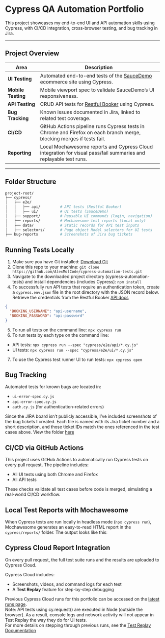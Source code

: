 # Cypress QA Automation Portfolio

This project showcases my end-to-end UI and API automation skills using Cypress, with CI/CD integration, cross-browser testing, and bug tracking in Jira.

---

## Project Overview  

| Area | Description |
|------|-------------|
| **UI Testing** | Automated end-to-end tests of the [SauceDemo](https://www.saucedemo.com/) ecommerce site using Cypress. |
| **Mobile Testing** | Mobile viewport spec to validate SauceDemo’s UI responsiveness. |
| **API Testing** | CRUD API tests for [Restful Booker](https://restful-booker.herokuapp.com/apidoc) using Cypress. |
| **Bug Tracking** | Known issues documented in Jira, linked to related test coverage. |
| **CI/CD** | GitHub Actions pipeline runs Cypress tests in Chrome and Firefox on each branch merge, blocking merges if tests fail. |
| **Reporting** | Local Mochawesome reports and Cypress Cloud integration for visual pass/fail summaries and replayable test runs. |

---

## Folder Structure

```bash
project-root/
├── cypress/
│   ├── e2e/
│   │   ├── api/         # API tests (Restful Booker)
│   │   ├── ui/          # UI tests (SauceDemo)
│   ├── support/         # Reusable UI commands (login, navigation)
│   ├── reports/         # Mochawesome test reports (local only)
│   ├── data/            # Static records for API test inputs
│   ├── selectors/       # Page object Model selectors for UI tests
├── bug-reports          # Screenshots of Jira bug tickets
```
## Running Tests Locally
1. Make sure you have Git installed: [Download Git](https://git-scm.com/downloads)
2. Clone this repo to your machine: `git clone https://github.com/AlexMolCode/cypress-automation-tests.git`
3. Navigate to the downloaded project directory (cypress-automation-tests) and install dependencies (includes Cypress): `npm install`
4. To successfully run API tests that require an authentication token, create a `cypress.env.json` file in the root directory with the JSON record below.
   Retrieve the credentials from the Restful Booker [API docs](https://restful-booker.herokuapp.com/apidoc/index.html#api-Auth-CreateToken)
```json
{
  "BOOKING_USERNAME": "api-username",
  "BOOKING_PASSWORD": "api-password"
}
```
5. To run all tests on the command line: `npx cypress run`
6. To run tests by each type on the command line:
- API tests: `npx cypress run --spec "cypress/e2e/api/*.cy.js"`
- UI tests: `npx cypress run --spec "cypress/e2e/ui/*.cy.js"`
7. To use the Cypress test runner UI to run tests: `npx cypress open`

## Bug Tracking
Automated tests for known bugs are located in:
- `ui-error-spec.cy.js`
- `api-error-spec.cy.js`
- `auth.cy.js` (for authentication-related errors)<br>

Since the JIRA board isn’t publicly accessible, I’ve included screenshots of the bug tickets I created. Each file is named with its Jira ticket number and a short description, and those ticket IDs match the ones referenced in the test cases above. View the folder [here](https://github.com/AlexMolCode/cypress-automation-tests/tree/main/bug-reports)

## CI/CD via GitHub Actions
This project uses GitHub Actions to automatically run Cypress tests on every pull request. The pipeline includes:
- All UI tests using both Chrome and Firefox
- All API tests

These checks validate all test cases before code is merged, simulating a real-world CI/CD workflow.

## Local Test Reports with Mochawesome
When Cypress tests are run locally in headless mode (`npx cypress run`), Mochawesome generates an easy-to-read HTML report in the `cypress/reports/` folder. The output looks like this:


## Cypress Cloud Report Integration
On every pull request, the full test suite runs and the results are uploaded to Cypress Cloud.

Cypress Cloud includes:
- Screenshots, videos, and command logs for each test
- A **Test Replay** feature for step-by-step debugging

Previous Cypress Cloud runs for this portfolio can be accessed on the [latest runs page](https://cloud.cypress.io/projects/in78pu/runs).  
Note: API tests using cy.request() are executed in Node (outside the browser). As a result, console logs and network activity will not appear in Test Replay the way they do for UI tests.  
For more details on stepping through previous runs, see the [Test Replay Documentation](https://docs.cypress.io/cloud/features/test-replay)
